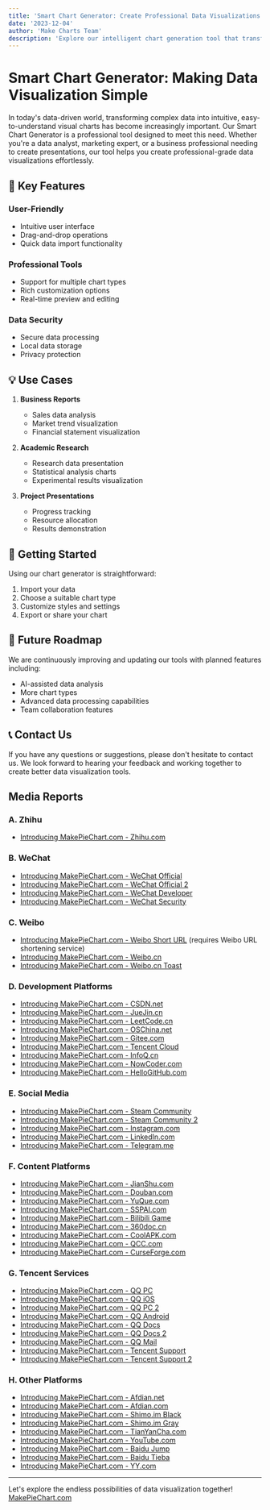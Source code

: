 ```yaml
---
title: 'Smart Chart Generator: Create Professional Data Visualizations with Ease'
date: '2023-12-04'
author: 'Make Charts Team'
description: 'Explore our intelligent chart generation tool that transforms your data into beautiful visualizations'
---
```


# Smart Chart Generator: Making Data Visualization Simple

In today's data-driven world, transforming complex data into intuitive, easy-to-understand visual charts has become increasingly important. Our Smart Chart Generator is a professional tool designed to meet this need. Whether you're a data analyst, marketing expert, or a business professional needing to create presentations, our tool helps you create professional-grade data visualizations effortlessly.

## 🌟 Key Features

### User-Friendly
- Intuitive user interface
- Drag-and-drop operations
- Quick data import functionality

### Professional Tools
- Support for multiple chart types
- Rich customization options
- Real-time preview and editing

### Data Security
- Secure data processing
- Local data storage
- Privacy protection

## 💡 Use Cases

1. **Business Reports**
   - Sales data analysis
   - Market trend visualization
   - Financial statement visualization

2. **Academic Research**
   - Research data presentation
   - Statistical analysis charts
   - Experimental results visualization

3. **Project Presentations**
   - Progress tracking
   - Resource allocation
   - Results demonstration

## 🚀 Getting Started

Using our chart generator is straightforward:

1. Import your data
2. Choose a suitable chart type
3. Customize styles and settings
4. Export or share your chart

## 🔮 Future Roadmap

We are continuously improving and updating our tools with planned features including:

- AI-assisted data analysis
- More chart types
- Advanced data processing capabilities
- Team collaboration features

## 📞 Contact Us

If you have any questions or suggestions, please don't hesitate to contact us. We look forward to hearing your feedback and working together to create better data visualization tools.


## Media Reports
### A. Zhihu
- [Introducing MakePieChart.com - Zhihu.com](https://link.zhihu.com/?target=https%3A%2F%2Fmakepiechart.com)

### B. WeChat
- [Introducing MakePieChart.com - WeChat Official](https://mp.weixin.qq.com/s?url=https%3A%2F%2Fmakepiechart.com)
- [Introducing MakePieChart.com - WeChat Official 2](https://mp.weixin.qq.com/s/?url=https%3A%2F%2Fmakepiechart.com)
- [Introducing MakePieChart.com - WeChat Developer](https://developers.weixin.qq.com/community/middlepage/href?href=https%3A%2F%2Fmakepiechart.com)
- [Introducing MakePieChart.com - WeChat Security](https://weixin110.qq.com/cgi-bin/mmspamsupport-bin/newredirectconfirmcgi?url=https%3A%2F%2Fmakepiechart.com)

### C. Weibo
- [Introducing MakePieChart.com - Weibo Short URL](https://t.cn/xxxxx) (requires Weibo URL shortening service)
- [Introducing MakePieChart.com - Weibo.cn](https://weibo.cn/sinaurl?u=https%3A%2F%2Fmakepiechart.com)
- [Introducing MakePieChart.com - Weibo.cn Toast](https://weibo.cn/sinaurl?toasturl=https%3A%2F%2Fmakepiechart.com)

### D. Development Platforms
- [Introducing MakePieChart.com - CSDN.net](https://link.csdn.net/?target=https%3A%2F%2Fmakepiechart.com)
- [Introducing MakePieChart.com - JueJin.cn](https://link.juejin.cn/?target=https%3A%2F%2Fmakepiechart.com)
- [Introducing MakePieChart.com - LeetCode.cn](https://leetcode.cn/link/?target=https%3A%2F%2Fmakepiechart.com)
- [Introducing MakePieChart.com - OSChina.net](https://www.oschina.net/action/GoToLink?url=https%3A%2F%2Fmakepiechart.com)
- [Introducing MakePieChart.com - Gitee.com](https://gitee.com/link?target=https%3A%2F%2Fmakepiechart.com)
- [Introducing MakePieChart.com - Tencent Cloud](https://cloud.tencent.com/developer/tools/blog-entry?target=https%3A%2F%2Fmakepiechart.com)
- [Introducing MakePieChart.com - InfoQ.cn](https://www.infoq.cn/link?target=https%3A%2F%2Fmakepiechart.com)
- [Introducing MakePieChart.com - NowCoder.com](https://hd.nowcoder.com/link.html?target=https%3A%2F%2Fmakepiechart.com)
- [Introducing MakePieChart.com - HelloGitHub.com](https://hellogithub.com/periodical/statistics/click?target=https%3A%2F%2Fmakepiechart.com)

### E. Social Media
- [Introducing MakePieChart.com - Steam Community](https://steamcommunity.com/linkfilter/?url=https%3A%2F%2Fmakepiechart.com)
- [Introducing MakePieChart.com - Steam Community 2](https://steamcommunity.com/linkfilter/?u=https%3A%2F%2Fmakepiechart.com)
- [Introducing MakePieChart.com - Instagram.com](https://www.instagram.com/linkshim/?u=https%3A%2F%2Fmakepiechart.com)
- [Introducing MakePieChart.com - LinkedIn.com](https://www.linkedin.com/safety/go?url=https%3A%2F%2Fmakepiechart.com)
- [Introducing MakePieChart.com - Telegram.me](https://t.me/iv?url=https%3A%2F%2Fmakepiechart.com)

### F. Content Platforms
- [Introducing MakePieChart.com - JianShu.com](https://www.jianshu.com/go-wild?url=https%3A%2F%2Fmakepiechart.com)
- [Introducing MakePieChart.com - Douban.com](https://www.douban.com/link2/?url=https%3A%2F%2Fmakepiechart.com)
- [Introducing MakePieChart.com - YuQue.com](https://www.yuque.com/r/goto?url=https%3A%2F%2Fmakepiechart.com)
- [Introducing MakePieChart.com - SSPAI.com](https://sspai.com/link?target=https%3A%2F%2Fmakepiechart.com)
- [Introducing MakePieChart.com - Bilibili Game](https://game.bilibili.com/linkfilter/?url=https%3A%2F%2Fmakepiechart.com)
- [Introducing MakePieChart.com - 360doc.cn](http://www.360doc.cn/outlink.html?url=https%3A%2F%2Fmakepiechart.com)
- [Introducing MakePieChart.com - CoolAPK.com](https://www.coolapk.com/link?url=https%3A%2F%2Fmakepiechart.com)
- [Introducing MakePieChart.com - QCC.com](https://www.qcc.com/web/transfer-link?link=https%3A%2F%2Fmakepiechart.com)
- [Introducing MakePieChart.com - CurseForge.com](https://www.curseforge.com/linkout?remoteUrl=https%3A%2F%2Fmakepiechart.com)

### G. Tencent Services
- [Introducing MakePieChart.com - QQ PC](https://c.pc.qq.com/middlem.html?pfurl=https%3A%2F%2Fmakepiechart.com)
- [Introducing MakePieChart.com - QQ iOS](https://c.pc.qq.com/ios.html?url=https%3A%2F%2Fmakepiechart.com)
- [Introducing MakePieChart.com - QQ PC 2](https://c.pc.qq.com/pc.html?url=https%3A%2F%2Fmakepiechart.com)
- [Introducing MakePieChart.com - QQ Android](https://c.pc.qq.com/android.html?url=https%3A%2F%2Fmakepiechart.com)
- [Introducing MakePieChart.com - QQ Docs](https://docs.qq.com/scenario/link.html?url=https%3A%2F%2Fmakepiechart.com)
- [Introducing MakePieChart.com - QQ Docs 2](https://docs.qq.com/scenario/link.html?u=https%3A%2F%2Fmakepiechart.com)
- [Introducing MakePieChart.com - QQ Mail](https://mail.qq.com/cgi-bin/readtemplate?gourl=https%3A%2F%2Fmakepiechart.com)
- [Introducing MakePieChart.com - Tencent Support](https://txc.qq.com/products/123/link-jump?jump=https%3A%2F%2Fmakepiechart.com)
- [Introducing MakePieChart.com - Tencent Support 2](https://support.qq.com/products/123/link-jump?jump=https%3A%2F%2Fmakepiechart.com)

### H. Other Platforms
- [Introducing MakePieChart.com - Afdian.net](https://afdian.net/link?target=https%3A%2F%2Fmakepiechart.com)
- [Introducing MakePieChart.com - Afdian.com](https://afdian.com/link?target=https%3A%2F%2Fmakepiechart.com)
- [Introducing MakePieChart.com - Shimo.im Black](https://shimo.im/outlink/black?url=https%3A%2F%2Fmakepiechart.com)
- [Introducing MakePieChart.com - Shimo.im Gray](https://shimo.im/outlink/gray?url=https%3A%2F%2Fmakepiechart.com)
- [Introducing MakePieChart.com - TianYanCha.com](https://www.tianyancha.com/security?target=https%3A%2F%2Fmakepiechart.com)
- [Introducing MakePieChart.com - YouTube.com](https://www.youtube.com/redirect?q=https%3A%2F%2Fmakepiechart.com)
- [Introducing MakePieChart.com - Baidu Jump](https://jump2.bdimg.com/safecheck/index?url=https%3A%2F%2Fmakepiechart.com)
- [Introducing MakePieChart.com - Baidu Tieba](https://tieba.baidu.com/mo/q/checkurl?url=https%3A%2F%2Fmakepiechart.com)
- [Introducing MakePieChart.com - YY.com](http://redir.yy.duowan.com/warning.php?url=https%3A%2F%2Fmakepiechart.com)

---

Let's explore the endless possibilities of data visualization together! 
[MakePieChart.com](https://makepiechart.com)
